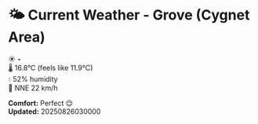 # 🌤️ Current Weather - Grove (Cygnet Area)

☀️ **-**  
🌡️ 16.8°C (feels like 11.9°C)  
💧 52% humidity  
💨 NNE 22 km/h  

**Comfort:** Perfect 😌  
**Updated:** 20250826030000

